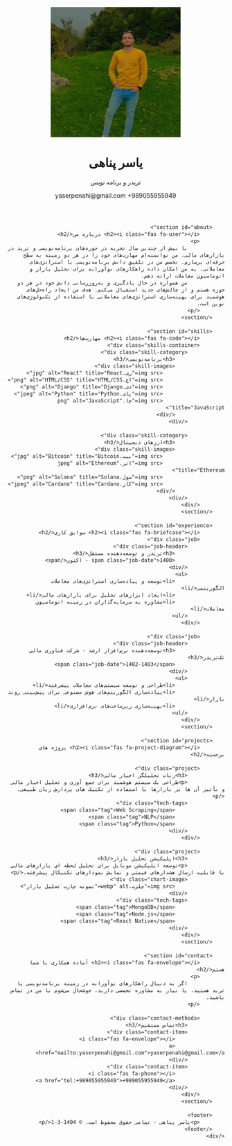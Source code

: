 
<!DOCTYPE html>
<html lang="fa" dir="rtl">
<head>
    <meta charset="UTF-8">
    <meta name="viewport" content="width=device-width, initial-scale=1.0">
    <title>رزومه یاسر پناهی | برنامه‌نویس و تریدر</title>
    <link rel="stylesheet" href="bio.css">
    <link rel="stylesheet" href="https://cdnjs.cloudflare.com/ajax/libs/font-awesome/6.4.0/css/all.min.css">
</head>
<body>
    <div class="container">
        <header>
            <div class="profile-header">
                <div class="profile-image">
                    <img src="profile.jpg" alt="عکس یاسر پناهی">
                </div>
                <div class="profile-info">
                    <h1>یاسر پناهی</h1>
                    <p class="subtitle">تریدر و برنامه نویس </p>
                    <div class="contact-info">
                        <span><i class="fas fa-envelope"></i> yaserpenahi@gmail.com</span>
                        <span><i class="fas fa-phone"></i> +989055955949</span>
                    </div>
                </div>
            </div>
            <div class="social-links">
                <a href="https://www.instagram.com/yaserpanahi.1383?igsh=dnEyaXlkd2xlOWFh" class="social-icon" id="instagram"><i class="fab fa-instagram"></i></a>
                <a href="https://github.com/yaser0405" class="social-icon" id="github"><i class="fab fa-github"></i></a>
                <a href="#" class="social-icon" id="linkedin"><i class="fab fa-linkedin"></i></a>
                <a href="https://t.me/YA3R19" class="social-icon" id="telegram"><i class="fab fa-telegram"></i></a>
            </div>
            <div class="divider"></div>
        </header>
        
        <section id="about">
            <h2><i class="fas fa-user"></i> درباره من</h2>
            <p>
                با بیش از چندین سال تجربه در حوزه‌های برنامه‌نویسی و ترید در بازارهای مالی، من توانسته‌ام مهارت‌های خود را در هر دو زمینه به سطح حرفه‌ای برسازم. تخصص من در تلفیق دانش برنامه‌نویسی با استراتژی‌های معاملاتی، به من امکان داده راهکارهای نوآورانه برای تحلیل بازار و اتوماسیون معاملات ارائه دهم.
                من همواره در حال یادگیری و به‌روزرسانی دانش خود در هر دو حوزه هستم و از چالش‌های جدید استقبال می‌کنم. هدف من ایجاد راه‌حل‌های هوشمند برای بهینه‌سازی استراتژی‌های معاملاتی با استفاده از تکنولوژی‌های نوین است.
            </p>
        </section>
        
        <section id="skills">
            <h2><i class="fas fa-code"></i> مهارت‌ها</h2>
            <div class="skills-container">
                <div class="skill-category">
                    <h3>برنامه‌نویسی</h3>
                    <div class="skill-images">
                        <img src="ری.jpg" alt="React" title="React">
                        <img src="اچ.png" alt="HTML/CSS" title="HTML/CSS">
                        <img src="دی.png" alt="Django" title="Django">
                        <img src="پای.jpeg" alt="Python" title="Python">
                        <img src="جا.png" alt="JavaScript" title="JavaScript">
                    </div>
                </div>
                
                <div class="skill-category">
                    <h3>ارزهای دیجیتال</h3>
                    <div class="skill-images">
                        <img src="بیت.jpg" alt="Bitcoin" title="Bitcoin">
                        <img src="اتر.jpeg" alt="Ethereum" title="Ethereum">
                        <img src="سول.png" alt="Solana" title="Solana">
                        <img src="کار.jpeg" alt="Cardano" title="Cardano">
                    </div>
                </div>
            </div>
        </section>
        
        <section id="experience">
            <h2><i class="fas fa-briefcase"></i> سوابق کاری</h2>
            <div class="job">
                <div class="job-header">
                    <h3>تریدر و توسعه‌دهنده مستقل</h3>
                    <span class="job-date">1400 - اکنون</span>
                </div>
                <ul>
                    <li>توسعه و پیاده‌سازی استراتژی‌های معاملات الگوریتمی</li>
                    <li>ایجاد ابزارهای تحلیل برای بازارهای مالی</li>
                    <li>مشاوره به سرمایه‌گذاران در زمینه اتوماسیون معاملات</li>
                </ul>
            </div>
            
            <div class="job">
                <div class="job-header">
                    <h3>توسعه‌دهنده نرم‌افزار ارشد - شرکت فناوری مالی تک‌تریدر</h3>
                    <span class="job-date">1402-1403</span>
                </div>
                <ul>
                    <li>طراحی و توسعه سیستم‌های معاملات پیشرفته</li>
                    <li>پیاده‌سازی الگوریتم‌های هوش مصنوعی برای پیش‌بینی روند بازار</li>
                    <li>بهینه‌سازی زیرساخت‌های نرم‌افزاری</li>
                </ul>
            </div>
        </section>
        
        <section id="projects">
            <h2><i class="fas fa-project-diagram"></i> پروژه های برجسته</h2>
            
            <div class="project">
                <h3>ربات تحلیلگر اخبار مالی</h3>
                <p>طراحی یک سیستم هوشمند برای جمع آوری و تحلیل اخبار مالی و تأثیر آن ها بر بازارها با استفاده از تکنیک های پردازش زبان طبیعی.</p>
                <div class="tech-tags">
                    <span class="tag">Web Scraping</span>
                    <span class="tag">NLP</span>
                    <span class="tag">Python</span>
                </div>
            </div>
            
            <div class="project">
                <h3>اپلیکیشن تحلیل بازار</h3>
                <p>توسعه اپلیکیشن موبایل برای تحلیل لحظه ای بازارهای مالی با قابلیت ارسال هشدارهای قیمتی و نمایش نمودارهای تکنیکال پیشرفته.</p>
                <div class="chart-image">
                    <img src="چلزت.webp" alt="نمونه چارت تحلیل بازار">
                </div>
                <div class="tech-tags">
                    <span class="tag">MongoDB</span>
                    <span class="tag">Node.js</span>
                    <span class="tag">React Native</span>
                </div>
            </div>
        </section>
        
        <section id="contact">
            <h2><i class="fas fa-envelope"></i> آماده همکاری با شما هستم</h2>
            <p>
                اگر به دنبال راهکارهای نوآورانه در زمینه برنامه‌نویسی یا ترید هستید، یا نیاز به مشاوره تخصصی دارید، خوشحال می‌شوم با من در تماس باشید.
            </p>
            
            <div class="contact-methods">
                <h3>تماس مستقیم</h3>
                <div class="contact-item">
                    <i class="fas fa-envelope"></i>
                    <a href="mailto:yaserpenahi@gmail.com">yaserpenahi@gmail.com</a>
                </div>
                <div class="contact-item">
                    <i class="fas fa-phone"></i>
                    <a href="tel:+989055955949">+989055955949</a>
                </div>
            </div>
        </section>
        
        <footer>
            <p>یاسر پناهی - تمامی حقوق محفوظ است. © 1404-3-1</p>
        </footer>
    </div>
</body>
</html>
